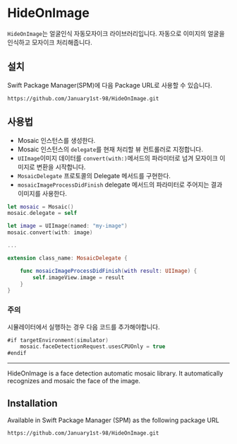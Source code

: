 # HideOnImage

`HideOnImage`는 얼굴인식 자동모자이크 라이브러리입니다. 자동으로 이미지의 얼굴을 인식하고 모자이크 처리해줍니다.

## 설치
Swift Package Manager(SPM)에 다음 Package URL로 사용할 수 있습니다.
```
https://github.com/January1st-98/HideOnImage.git
```

## 사용법

- Mosaic 인스턴스를 생성한다.
- Mosaic 인스턴스의 `delegate`를 현재 처리할 뷰 컨트롤러로 지정합니다.
- `UIImage`이미지 데이터를 `convert(with:)`메서드의 파라미터로 넘겨 모자이크 이미지로 변환을 시작합니다.
- `MosaicDelegate` 프로토콜의 Delegate 메서드를 구현한다.
- `mosaicImageProcessDidFinish` delegate 메서드의 파라미터로 주어지는 결과 이미지를 사용한다.
```swift
let mosaic = Mosaic()
mosaic.delegate = self

let image = UIImage(named: "my-image")
mosaic.convert(with: image)

...

extension class_name: MosaicDelegate {

    func mosaicImageProcessDidFinish(with result: UIImage) {
        self.imageView.image = result
    }
}
```

### 주의
시뮬레이터에서 실행하는 경우 다음 코드를 추가해야합니다.
```swift
#if targetEnvironment(simulator)
    mosaic.faceDetectionRequest.usesCPUOnly = true
#endif
```

---

HideOnImage is a face detection automatic mosaic library. It automatically recognizes and mosaic the face of the image.

## Installation
Available in Swift Package Manager (SPM) as the following package URL
```
https://github.com/January1st-98/HideOnImage.git
```
